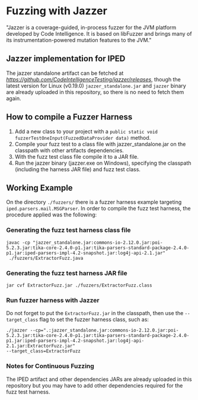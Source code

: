 # Fuzzing with Jazzer
"Jazzer is a coverage-guided, in-process fuzzer for the JVM platform developed by Code Intelligence. It is based on libFuzzer and brings many of its instrumentation-powered mutation features to the JVM."

## Jazzer implementation for IPED
The jazzer standalone artifact can be fetched at _https://github.com/CodeIntelligenceTesting/jazzer/releases_, though the latest version for Linux (v0.19.0) `jazzer_standalone.jar` and `jazzer` binary are already uploaded in this repository, so there is no need to fetch them again.

## How to compile a Fuzzer Harness
1. Add a new class to your project with a `public static void fuzzerTestOneInput(FuzzedDataProvider data)` method.
2. Compile your fuzz test to a class file with jazzer_standalone.jar on the classpath with other artifacts dependencies.
3. With the fuzz test class file compile it to a JAR file.
4. Run the jazzer binary (jazzer.exe on Windows), specifying the classpath (including the harness JAR file) and fuzz test class.

## Working Example
On the directory `./fuzzers/` there is a fuzzer harness example targeting `iped.parsers.mail.MSGParser`. In order to compile the fuzz test harness, the procedure applied was the following:

### Generating the fuzz test harness class file
```
javac -cp "jazzer_standalone.jar:commons-io-2.12.0.jar:poi-5.2.3.jar:tika-core-2.4.0-p1.jar:tika-parsers-standard-package-2.4.0-p1.jar:iped-parsers-impl-4.2-snapshot.jar:log4j-api-2.1.jar"
 ./fuzzers/ExtractorFuzz.java 
```

### Generating the fuzz test harness JAR file
```
jar cvf ExtractorFuzz.jar ./fuzzers/ExtractorFuzz.class
```


### Run fuzzer harness with Jazzer
Do not forget to put the `ExtractorFuzz.jar` in the classpath, then use the `--target_class` flag to set the fuzzer harness class, such as:

```
./jazzer --cp=".:jazzer_standalone.jar:commons-io-2.12.0.jar:poi-5.2.3.jar:tika-core-2.4.0-p1.jar:tika-parsers-standard-package-2.4.0-p1.jar:iped-parsers-impl-4.2-snapshot.jar:log4j-api-2.1.jar:ExtractorFuzz.jar"
--target_class=ExtractorFuzz
```

### Notes for Continuous Fuzzing
The IPED artifact and other dependencies JARs are already uploaded in this repository but you may have to add other dependencies required for the fuzz test harness.
